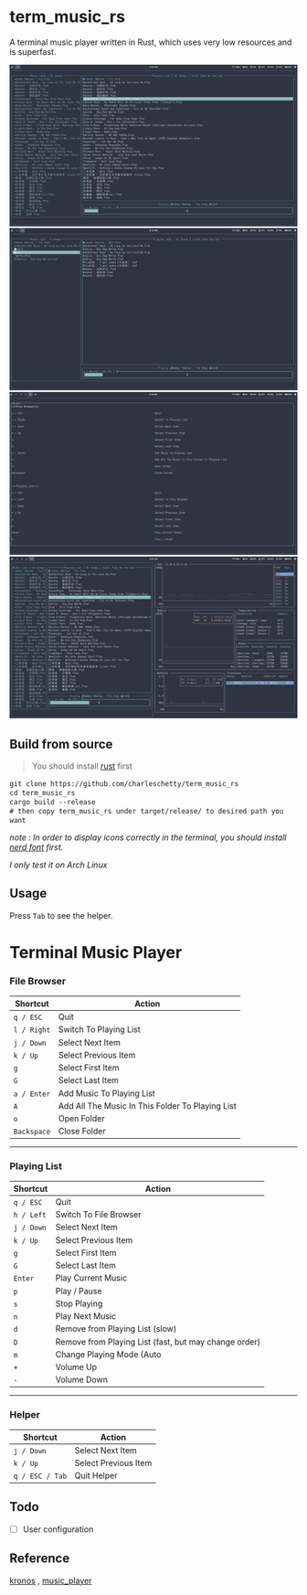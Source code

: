 # term_music_rs

A terminal music player written in Rust, which uses very low resources and is superfast.


![music](/shots/1.png)
![demo](/shots/demo.png)
![helper](/shots/helper.png)
![btm](/shots/btm.png)


## Build from source

> You should install [rust](https://www.rust-lang.org/tools/install) first

```shell
git clone https://github.com/charleschetty/term_music_rs
cd term_music_rs
cargo build --release
# then copy term_music_rs under target/release/ to desired path you want
```

*note : In order to display icons correctly in the terminal, you should install [nerd font](https://github.com/ryanoasis/nerd-fonts) first.*

*I only test it on Arch Linux*

## Usage

Press `Tab` to see the helper.

# Terminal Music Player

### File Browser
| Shortcut          | Action                                         |
|-------------------|------------------------------------------------|
| `q / ESC`         | Quit                                           |
| `l / Right`       | Switch To Playing List                        |
| `j / Down`        | Select Next Item                              |
| `k / Up`          | Select Previous Item                          |
| `g`               | Select First Item                             |
| `G`               | Select Last Item                              |
| `a / Enter`       | Add Music To Playing List                     |
| `A`               | Add All The Music In This Folder To Playing List |
| `o`               | Open Folder                                   |
| `Backspace`       | Close Folder                                  |

---

### Playing List
| Shortcut          | Action                                         |
|-------------------|------------------------------------------------|
| `q / ESC`         | Quit                                           |
| `h / Left`        | Switch To File Browser                        |
| `j / Down`        | Select Next Item                              |
| `k / Up`          | Select Previous Item                          |
| `g`               | Select First Item                             |
| `G`               | Select Last Item                              |
| `Enter`           | Play Current Music                            |
| `p`               | Play / Pause                                  |
| `s`               | Stop Playing                                  |
| `n`               | Play Next Music                               |
| `d`               | Remove from Playing List (slow)              |
| `D`               | Remove from Playing List (fast, but may change order) |
| `m`               | Change Playing Mode (Auto|Repeat|Random|Manual) |
| `+`               | Volume Up                                     |
| `-`               | Volume Down                                   |

---

### Helper
| Shortcut          | Action                                         |
|-------------------|------------------------------------------------|
| `j / Down`        | Select Next Item                              |
| `k / Up`          | Select Previous Item                          |
| `q / ESC / Tab`   | Quit Helper                                   |
## Todo

- [ ] User configuration


## Reference 

[kronos](https://github.com/TrevorSatori/kronos) , [music_player](https://github.com/ZegWe/music-player)
